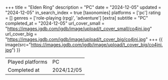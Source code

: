+++
title = "Elden Ring"
description = "PC"
date = "2024-12-05"
updated = "2024-12-05"
in_search_index = true
[taxonomies]
platforms = ['pc']
rating = []
genres = ['role-playing (rpg)', 'adventure']
[extra]
subtitle = "PC"
completed_at = "2024-12-05"
url_cover_small = "https://images.igdb.com/igdb/image/upload/t_cover_small/co4jni.jpg"
url_cover_big = "https://images.igdb.com/igdb/image/upload/t_cover_big/co4jni.jpg"
+++
{{ image(src="https://images.igdb.com/igdb/image/upload/t_cover_big/co4jni.jpg") }}

|              |            |
| ------------ | ---------- |
| Played platforms    | PC |
| Completed at | 2024/12/05 |

